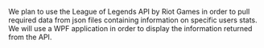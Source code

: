 We plan to use the League of Legends API by Riot Games in order to pull required data from json files containing information on specific users stats.
We will use a WPF application in order to display the information returned from the API.
